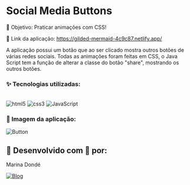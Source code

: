 # Social Media Buttons

🎯 Objetivo: Praticar animações com CSS!

🔗 Link da aplicação: https://gilded-mermaid-4c9c87.netlify.app/

A aplicação possui um botão que ao ser clicado mostra outros botões de várias redes sociais. Todas as animações foram feitas em CSS, o Java Script tem a função de alterar a classe do botão "share", mostrando os outros botões.

### ✨ Tecnologias utilizadas:

<div style="display: inline_block"><br/>
    <img align="center" alt="html5" src="https://img.shields.io/badge/HTML5-E34F26?style=for-the-badge&logo=html5&logoColor=white"/>
    <img align="center" alt="css3" src="https://img.shields.io/badge/CSS3-1572B6?style=for-the-badge&logo=css3&logoColor=white"/>   
    <img align="center" alt="JavaScript" src="https://img.shields.io/badge/JavaScript-F7DF1E?style=for-the-badge&logo=javascript&logoColor=black"/>
</div>

### 🔹 Imagem da aplicação:

![Button](https://i.imgur.com/RVzHIBJ.png)

## 🔹 Desenvolvido com 💙 por:

Marina Dondé

[![Blog](https://img.shields.io/badge/LinkedIn-0077B5?style=for-the-badge&logo=linkedin&logoColor=white)](https://www.linkedin.com/in/marina-dond%C3%A9-72a649217/)
